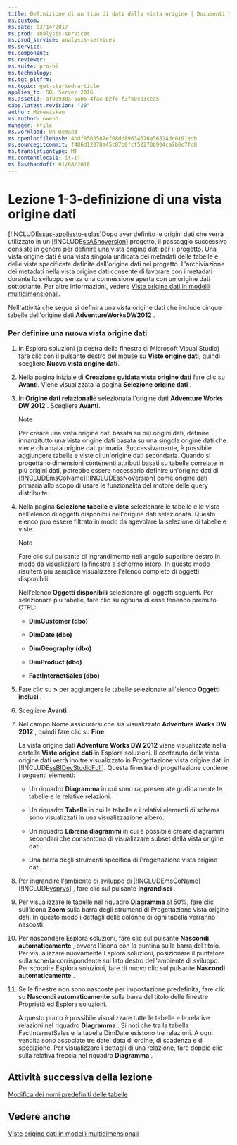 ```yaml
---
title: Definizione di un tipo di dati della vista origine | Documenti Microsoft
ms.custom: 
ms.date: 03/14/2017
ms.prod: analysis-services
ms.prod_service: analysis-services
ms.service: 
ms.component: 
ms.reviewer: 
ms.suite: pro-bi
ms.technology: 
ms.tgt_pltfrm: 
ms.topic: get-started-article
applies_to: SQL Server 2016
ms.assetid: af00938a-5a06-4fae-b2fc-f3fb0ca3cea5
caps.latest.revision: "28"
author: Minewiskan
ms.author: owend
manager: kfile
ms.workload: On Demand
ms.openlocfilehash: 4bdf8563587ef08dd89634676a56324dc0191edb
ms.sourcegitcommit: f486d12078a45c87b0fcf52270b904ca7b0c7fc8
ms.translationtype: MT
ms.contentlocale: it-IT
ms.lasthandoff: 01/08/2018
---
```

# <a name="lesson-1-3---defining-a-data-source-view"></a>Lezione 1-3-definizione di una vista origine dati
[!INCLUDE[ssas-appliesto-sqlas](../includes/ssas-appliesto-sqlas.md)]Dopo aver definito le origini dati che verrà utilizzato in un [!INCLUDE[ssASnoversion](../includes/ssasnoversion-md.md)] progetto, il passaggio successivo consiste in genere per definire una vista origine dati per il progetto. Una vista origine dati è una vista singola unificata dei metadati delle tabelle e delle viste specificate definite dall'origine dati nel progetto. L'archiviazione dei metadati nella vista origine dati consente di lavorare con i metadati durante lo sviluppo senza una connessione aperta con un'origine dati sottostante. Per altre informazioni, vedere [Viste origine dati in modelli multidimensionali](../analysis-services/multidimensional-models/data-source-views-in-multidimensional-models.md).  
  
Nell'attività che segue si definirà una vista origine dati che include cinque tabelle dell'origine dati **AdventureWorksDW2012** .  
  
### <a name="to-define-a-new-data-source-view"></a>Per definire una nuova vista origine dati  
  
1.  In Esplora soluzioni (a destra della finestra di Microsoft Visual Studio) fare clic con il pulsante destro del mouse su **Viste origine dati**, quindi scegliere **Nuova vista origine dati**.  
  
2.  Nella pagina iniziale di **Creazione guidata vista origine dati** fare clic su **Avanti**. Viene visualizzata la pagina **Selezione origine dati** .  
  
3.  In **Origine dati relazionali**è selezionata l'origine dati **Adventure Works DW 2012** . Scegliere **Avanti**.  
  
    > [!NOTE]  
    > Per creare una vista origine dati basata su più origini dati, definire innanzitutto una vista origine dati basata su una singola origine dati che viene chiamata origine dati primaria. Successivamente, è possibile aggiungere tabelle e viste di un'origine dati secondaria. Quando si progettano dimensioni contenenti attributi basati su tabelle correlate in più origini dati, potrebbe essere necessario definire un'origine dati di [!INCLUDE[msCoName](../includes/msconame-md.md)][!INCLUDE[ssNoVersion](../includes/ssnoversion-md.md)] come origine dati primaria allo scopo di usare le funzionalità del motore delle query distribuite.  
  
4.  Nella pagina **Selezione tabelle e viste** selezionare le tabelle e le viste nell'elenco di oggetti disponibili nell'origine dati selezionata. Questo elenco può essere filtrato in modo da agevolare la selezione di tabelle e viste.  
  
    > [!NOTE]  
    > Fare clic sul pulsante di ingrandimento nell'angolo superiore destro in modo da visualizzare la finestra a schermo intero. In questo modo risulterà più semplice visualizzare l'elenco completo di oggetti disponibili.  
  
    Nell'elenco **Oggetti disponibili** selezionare gli oggetti seguenti. Per selezionare più tabelle, fare clic su ognuna di esse tenendo premuto CTRL:  
  
    -   **DimCustomer (dbo)**  
  
    -   **DimDate (dbo)**  
  
    -   **DimGeography (dbo)**  
  
    -   **DimProduct (dbo)**  
  
    -   **FactInternetSales (dbo)**  
  
5.  Fare clic su **>** per aggiungere le tabelle selezionate all'elenco **Oggetti inclusi** .  
  
6.  Scegliere **Avanti.**  
  
7.  Nel campo Nome assicurarsi che sia visualizzato **Adventure Works DW 2012** , quindi fare clic su **Fine**.  
  
    La vista origine dati **Adventure Works DW 2012** viene visualizzata nella cartella **Viste origine dati** in Esplora soluzioni. Il contenuto della vista origine dati verrà inoltre visualizzato in Progettazione vista origine dati in [!INCLUDE[ssBIDevStudioFull](../includes/ssbidevstudiofull-md.md)]. Questa finestra di progettazione contiene i seguenti elementi:  
  
    -   Un riquadro **Diagramma** in cui sono rappresentate graficamente le tabelle e le relative relazioni.  
  
    -   Un riquadro **Tabelle** in cui le tabelle e i relativi elementi di schema sono visualizzati in una visualizzazione albero.  
  
    -   Un riquadro **Libreria diagrammi** in cui è possibile creare diagrammi secondari che consentono di visualizzare subset della vista origine dati.  
  
    -   Una barra degli strumenti specifica di Progettazione vista origine dati.  
  
8.  Per ingrandire l'ambiente di sviluppo di [!INCLUDE[msCoName](../includes/msconame-md.md)] [!INCLUDE[vsprvs](../includes/vsprvs-md.md)] , fare clic sul pulsante **Ingrandisci** .  
  
9. Per visualizzare le tabelle nel riquadro **Diagramma** al 50%, fare clic sull'icona **Zoom** sulla barra degli strumenti di Progettazione vista origine dati. In questo modo i dettagli delle colonne di ogni tabella verranno nascosti.  
  
10. Per nascondere Esplora soluzioni, fare clic sul pulsante **Nascondi automaticamente** , ovvero l'icona con la puntina sulla barra del titolo. Per visualizzare nuovamente Esplora soluzioni, posizionare il puntatore sulla scheda corrispondente sul lato destro dell'ambiente di sviluppo. Per scoprire Esplora soluzioni, fare di nuovo clic sul pulsante **Nascondi automaticamente** .  
  
11. Se le finestre non sono nascoste per impostazione predefinita, fare clic su **Nascondi automaticamente** sulla barra del titolo delle finestre Proprietà ed Esplora soluzioni.  
  
    A questo punto è possibile visualizzare tutte le tabelle e le relative relazioni nel riquadro **Diagramma** . Si noti che tra la tabella FactInternetSales e la tabella DimDate esistono tre relazioni. A ogni vendita sono associate tre date: data di ordine, di scadenza e di spedizione. Per visualizzare i dettagli di una relazione, fare doppio clic sulla relativa freccia nel riquadro **Diagramma** .  
  
## <a name="next-task-in-lesson"></a>Attività successiva della lezione  
[Modifica dei nomi predefiniti delle tabelle](../analysis-services/lesson-1-4-modifying-default-table-names.md)  
  
## <a name="see-also"></a>Vedere anche  
[Viste origine dati in modelli multidimensionali](../analysis-services/multidimensional-models/data-source-views-in-multidimensional-models.md)  
  
  
  
